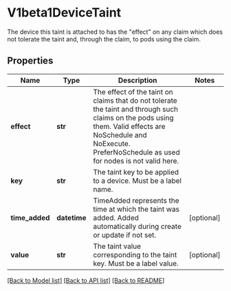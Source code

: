 # V1beta1DeviceTaint

The device this taint is attached to has the \"effect\" on any claim which does not tolerate the taint and, through the claim, to pods using the claim.

## Properties
Name | Type | Description | Notes
------------ | ------------- | ------------- | -------------
**effect** | **str** | The effect of the taint on claims that do not tolerate the taint and through such claims on the pods using them. Valid effects are NoSchedule and NoExecute. PreferNoSchedule as used for nodes is not valid here. | 
**key** | **str** | The taint key to be applied to a device. Must be a label name. | 
**time_added** | **datetime** | TimeAdded represents the time at which the taint was added. Added automatically during create or update if not set. | [optional] 
**value** | **str** | The taint value corresponding to the taint key. Must be a label value. | [optional] 

[[Back to Model list]](../README.md#documentation-for-models) [[Back to API list]](../README.md#documentation-for-api-endpoints) [[Back to README]](../README.md)


